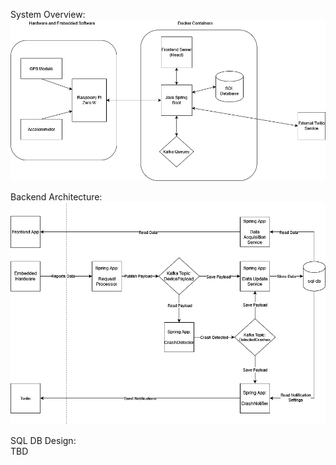 System Overview: \
![system-overview](readme-resources/system-overview/system-overview.png)

Backend Architecture: \
![backend-architecture](readme-resources/backend-architecture/backend-architecture.drawio.png)

SQL DB Design: \
TBD